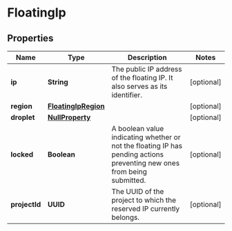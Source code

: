 

# FloatingIp


## Properties

| Name | Type | Description | Notes |
|------------ | ------------- | ------------- | -------------|
|**ip** | **String** | The public IP address of the floating IP. It also serves as its identifier. |  [optional] |
|**region** | [**FloatingIpRegion**](FloatingIpRegion.md) |  |  [optional] |
|**droplet** | [**NullProperty**](NullProperty.md) |  |  [optional] |
|**locked** | **Boolean** | A boolean value indicating whether or not the floating IP has pending actions preventing new ones from being submitted. |  [optional] |
|**projectId** | **UUID** | The UUID of the project to which the reserved IP currently belongs. |  [optional] |



